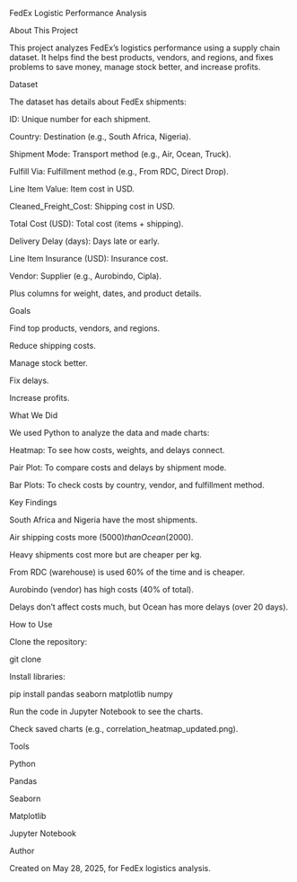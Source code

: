 FedEx Logistic Performance Analysis

About This Project

This project analyzes FedEx’s logistics performance using a supply chain dataset. It helps find the best products, vendors, and regions, and fixes problems to save money, manage stock better, and increase profits.

Dataset

The dataset has details about FedEx shipments:





ID: Unique number for each shipment.



Country: Destination (e.g., South Africa, Nigeria).



Shipment Mode: Transport method (e.g., Air, Ocean, Truck).



Fulfill Via: Fulfillment method (e.g., From RDC, Direct Drop).



Line Item Value: Item cost in USD.



Cleaned_Freight_Cost: Shipping cost in USD.



Total Cost (USD): Total cost (items + shipping).



Delivery Delay (days): Days late or early.



Line Item Insurance (USD): Insurance cost.



Vendor: Supplier (e.g., Aurobindo, Cipla).



Plus columns for weight, dates, and product details.

Goals





Find top products, vendors, and regions.



Reduce shipping costs.



Manage stock better.



Fix delays.



Increase profits.

What We Did

We used Python to analyze the data and made charts:





Heatmap: To see how costs, weights, and delays connect.



Pair Plot: To compare costs and delays by shipment mode.



Bar Plots: To check costs by country, vendor, and fulfillment method.

Key Findings





South Africa and Nigeria have the most shipments.



Air shipping costs more ($5000) than Ocean ($2000).



Heavy shipments cost more but are cheaper per kg.



From RDC (warehouse) is used 60% of the time and is cheaper.



Aurobindo (vendor) has high costs (40% of total).



Delays don’t affect costs much, but Ocean has more delays (over 20 days).

How to Use





Clone the repository:

git clone <repository-url>



Install libraries:

pip install pandas seaborn matplotlib numpy



Run the code in Jupyter Notebook to see the charts.



Check saved charts (e.g., correlation_heatmap_updated.png).

Tools





Python



Pandas



Seaborn



Matplotlib



Jupyter Notebook

Author

Created on May 28, 2025, for FedEx logistics analysis.

